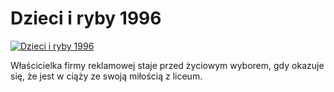 Dzieci i ryby 1996 
=============
[![Dzieci i ryby 1996 ](http://vidos.pl/images/player.gif)](http://vidos.pl/dzieci-i-ryby-1996)

 Właścicielka firmy reklamowej staje przed życiowym wyborem, gdy okazuje się, że jest w ciąży ze swoją miłością z liceum.
